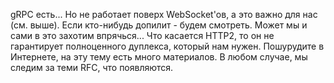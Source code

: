 gRPC есть... Но не работает поверх WebSocket'ов, а это важно для нас (см. выше). Если кто-нибудь допилит - будем смотреть. Может мы и сами в это захотим впрячься... Что касается HTTP2, то он не гарантирует полноценного дуплекса, который нам нужен. Пошурудите в Интернете, на эту тему есть много материалов. В любом случае, мы следим за теми RFC, что появляются.